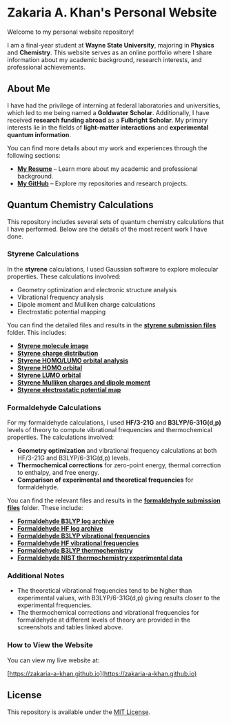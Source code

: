 # Zakaria A. Khan's Personal Website

Welcome to my personal website repository!

I am a final-year student at **Wayne State University**, majoring in **Physics** and **Chemistry**. This website serves as an online portfolio where I share information about my academic background, research interests, and professional achievements.

## About Me

I have had the privilege of interning at federal laboratories and universities, which led to me being named a **Goldwater Scholar**. Additionally, I have received **research funding abroad** as a **Fulbright Scholar**. My primary interests lie in the fields of **light-matter interactions** and **experimental quantum information**.

You can find more details about my work and experiences through the following sections:

- **[My Resume](./zk_resume.pdf)** – Learn more about my academic and professional background.
- **[My GitHub](https://github.com/zakaria-a-khan)** – Explore my repositories and research projects.

## Quantum Chemistry Calculations

This repository includes several sets of quantum chemistry calculations that I have performed. Below are the details of the most recent work I have done.

### Styrene Calculations

In the **styrene** calculations, I used Gaussian software to explore molecular properties. These calculations involved:

- Geometry optimization and electronic structure analysis
- Vibrational frequency analysis
- Dipole moment and Mulliken charge calculations
- Electrostatic potential mapping

You can find the detailed files and results in the **[styrene submission files](./quantum_chemistry_calculations/styrene_submission_files)** folder. This includes:

- **[Styrene molecule image](./quantum_chemistry_calculations/styrene_submission_files/styrene.png)**
- **[Styrene charge distribution](./quantum_chemistry_calculations/styrene_submission_files/styrene_charge.png)**
- **[Styrene HOMO/LUMO orbital analysis](./quantum_chemistry_calculations/styrene_submission_files/styrene_homolumo.png)**
- **[Styrene HOMO orbital](./quantum_chemistry_calculations/styrene_submission_files/styrene_homo.png)**
- **[Styrene LUMO orbital](./quantum_chemistry_calculations/styrene_submission_files/styrene_lumo.png)**
- **[Styrene Mulliken charges and dipole moment](./quantum_chemistry_calculations/styrene_submission_files/styrene_mulliken_charges.png)**
- **[Styrene electrostatic potential map](./quantum_chemistry_calculations/styrene_submission_files/styrene_electrostaticV.png)**

### Formaldehyde Calculations

For my formaldehyde calculations, I used **HF/3-21G** and **B3LYP/6-31G(d,p)** levels of theory to compute vibrational frequencies and thermochemical properties. The calculations involved:

- **Geometry optimization** and vibrational frequency calculations at both HF/3-21G and B3LYP/6-31G(d,p) levels.
- **Thermochemical corrections** for zero-point energy, thermal correction to enthalpy, and free energy.
- **Comparison of experimental and theoretical frequencies** for formaldehyde.

You can find the relevant files and results in the **[formaldehyde submission files](./quantum_chemistry_calculations/formaldehyde_submission_files)** folder. These include:

- **[Formaldehyde B3LYP log archive](./quantum_chemistry_calculations/formaldehyde_submission_files/formaldehyde_b3lyp_log_archive.PNG)**
- **[Formaldehyde HF log archive](./quantum_chemistry_calculations/formaldehyde_submission_files/formaldehyde_hf_log_archive.PNG)**
- **[Formaldehyde B3LYP vibrational frequencies](./quantum_chemistry_calculations/formaldehyde_submission_files/formaldehyde_b3lyp_vibrational_freq.PNG)**
- **[Formaldehyde HF vibrational frequencies](./quantum_chemistry_calculations/formaldehyde_submission_files/formaldehyde_hf_vibrational_freq.PNG)**
- **[Formaldehyde B3LYP thermochemistry](./quantum_chemistry_calculations/formaldehyde_submission_files/formaldehyde_b3lyp_thermochem.PNG)**
- **[Formaldehyde NIST thermochemistry experimental data](./quantum_chemistry_calculations/formaldehyde_submission_files/formaldehyde_nist_thermochem_exp.PNG)**

### Additional Notes

- The theoretical vibrational frequencies tend to be higher than experimental values, with B3LYP/6-31G(d,p) giving results closer to the experimental frequencies.
- The thermochemical corrections and vibrational frequencies for formaldehyde at different levels of theory are provided in the screenshots and tables linked above.

### How to View the Website

You can view my live website at:

[https://zakaria-a-khan.github.io](https://zakaria-a-khan.github.io)

## License

This repository is available under the [MIT License](LICENSE).
